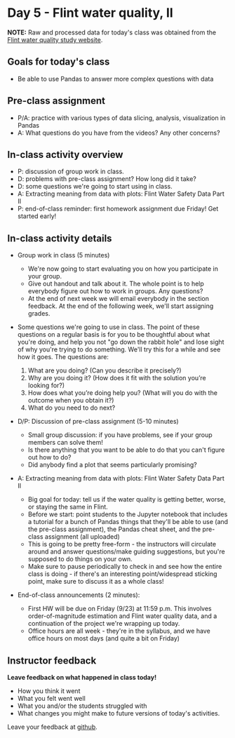 # Day 5 - Flint water quality, II

**NOTE:** Raw and processed data for today's class was obtained from the [Flint water quality study website](http://flintwaterstudy.org).

## Goals for today's class

* Be able to use Pandas to answer more complex questions with data

## Pre-class assignment

* P/A: practice with various types of data slicing, analysis, visualization in Pandas
* A: What questions do you have from the videos?  Any other concerns? 

## In-class activity overview
 
* P: discussion of group work in class.
* D: problems with pre-class assignment? How long did it take?
* D: some questions we're going to start using in class.
* A: Extracting meaning from data with plots: Flint Water Safety Data Part II
* P: end-of-class reminder: first homework assignment due Friday!  Get started early!
 
## In-class activity details

* Group work in class (5 minutes)
  * We're now going to start evaluating you on how you participate in your group.  
  * Give out handout and talk about it.  The whole point is to help everybody figure out how to work in groups.  Any questions?
  * At the end of next week we will email everybody in the section feedback.  At the end of the following week, we'll start assigning grades.

* Some questions we're going to use in class.  The point of these questions on a regular basis is for you to be thoughtful about what you're doing, and help you not "go down the rabbit hole" and lose sight of why you're trying to do something.  We'll try this for a while and see how it goes.  The questions are:
  1. What are you doing?  (Can you describe it precisely?)
  2. Why are you doing it?  (How does it fit with the solution you’re looking for?)
  3. How does what you’re doing help you?  (What will you do with the outcome when you obtain it?)
  4. What do you need to do next?

* D/P: Discussion of pre-class assignment  (5-10 minutes)
  * Small group discussion: if you have problems, see if your group members can solve them!
  * Is there anything that you want to be able to do that you can't figure out how to do?
  * Did anybody find a plot that seems particularly promising?

* A: Extracting meaning from data with plots: Flint Water Safety Data Part II
  * Big goal for today: tell us if the water quality is getting better, worse, or staying the same in Flint.
  * Before we start: point students to the Jupyter notebook that includes a tutorial for a bunch of Pandas things that they'll be able to use (and the pre-class assignment), the Pandas cheat sheet, and the pre-class assignment (all uploaded)
  * This is going to be pretty free-form - the instructors will circulate around and answer questions/make guiding suggestions, but you're supposed to do things on your own.
  * Make sure to pause periodically to check in and see how the entire class is doing - if there's an interesting point/widespread sticking point, make sure to discuss it as a whole class!

* End-of-class announcements (2 minutes):
  * First HW will be due on Friday (9/23) at 11:59 p.m.  This involves order-of-magnitude estimation and Flint water quality data, and a continuation of the project we're wrapping up today.
  * Office hours are all week - they're in the syllabus, and we have office hours on most days (and quite a bit on Friday)
  
## Instructor feedback

**Leave feedback on what happened in class today!**

* How you think it went
* What you felt went well
* What you and/or the students struggled with
* What changes you might make to future versions of today's activities.

Leave your feedback at [github](https://github.com/ComputationalModeling/intro-to-computational-modeling/issues/110).
